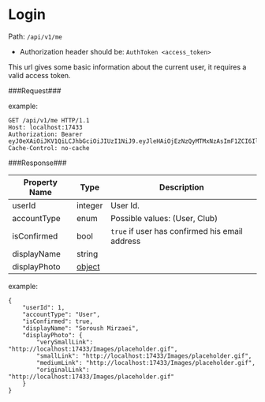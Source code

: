 Login
=

Path: `/api/v1/me`  

* Authorization header should be: `AuthToken <access_token>`

This url gives some basic information about the current user, it requires a valid access token.

###Request###

example:

    GET /api/v1/me HTTP/1.1
    Host: localhost:17433
    Authorization: Bearer eyJ0eXAiOiJKV1QiLCJhbGciOiJIUzI1NiJ9.eyJleHAiOjEzNzQyMTMxNzAsImF1ZCI6IlphenogY2xpZW50cyIsInVzciI6MSwiY2xpZW50IjoxLCJpc3MiOiJodHRwczovL3d3dy56YXp6bGlmZS5jb20iLCJ0b2tlblR5cGUiOiJhY2Nlc3NUb2tlbiIsInNjb3BlcyI6ImZ1bGwiLCJuYmYiOjEzNzQyMDk1NzB9.WOadw0ZhtYWC2EgGOCo9wjRBvTe4Cu9C1THia8u4nIk
    Cache-Control: no-cache

###Response###

|Property Name|Type|Description|
|-------------|----|-----------|
|userId|integer|User Id.|
|accountType|enum|Possible values: (User, Club)|
|isConfirmed|bool|`true` if user has confirmed his email address|
|displayName|string||
|displayPhoto|[object](https://github.com/zazzlife/api-docs/blob/master/objects/PhotoLinks.md)||

example:

    {
        "userId": 1,
        "accountType": "User",
        "isConfirmed": true,
        "displayName": "Soroush Mirzaei",
        "displayPhoto": {
            "verySmallLink": "http://localhost:17433/Images/placeholder.gif",
            "smallLink": "http://localhost:17433/Images/placeholder.gif",
            "mediumLink": "http://localhost:17433/Images/placeholder.gif",
            "originalLink": "http://localhost:17433/Images/placeholder.gif"
        }
    }
